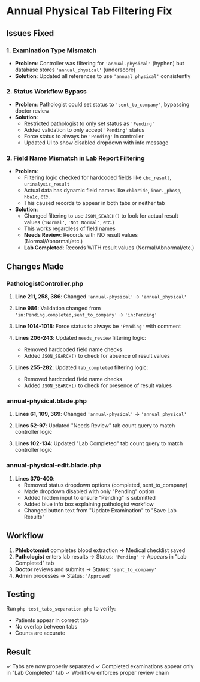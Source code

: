 # Annual Physical Tab Filtering Fix

## Issues Fixed

### 1. **Examination Type Mismatch** 
- **Problem**: Controller was filtering for `'annual-physical'` (hyphen) but database stores `'annual_physical'` (underscore)
- **Solution**: Updated all references to use `'annual_physical'` consistently

### 2. **Status Workflow Bypass**
- **Problem**: Pathologist could set status to `'sent_to_company'`, bypassing doctor review
- **Solution**: 
  - Restricted pathologist to only set status as `'Pending'`
  - Added validation to only accept `'Pending'` status
  - Force status to always be `'Pending'` in controller
  - Updated UI to show disabled dropdown with info message

### 3. **Field Name Mismatch in Lab Report Filtering**
- **Problem**: 
  - Filtering logic checked for hardcoded fields like `cbc_result`, `urinalysis_result`
  - Actual data has dynamic field names like `chloride`, `inor._phosp`, `hba1c`, etc.
  - This caused records to appear in both tabs or neither tab
- **Solution**: 
  - Changed filtering to use `JSON_SEARCH()` to look for actual result values (`'Normal'`, `'Not Normal'`, etc.)
  - This works regardless of field names
  - **Needs Review**: Records with NO result values (Normal/Abnormal/etc.)
  - **Lab Completed**: Records WITH result values (Normal/Abnormal/etc.)

## Changes Made

### PathologistController.php

1. **Line 211, 258, 386**: Changed `'annual-physical'` → `'annual_physical'`

2. **Line 986**: Validation changed from `'in:Pending,completed,sent_to_company'` → `'in:Pending'`

3. **Line 1014-1018**: Force status to always be `'Pending'` with comment

4. **Lines 206-243**: Updated `needs_review` filtering logic:
   - Removed hardcoded field name checks
   - Added `JSON_SEARCH()` to check for absence of result values

5. **Lines 255-282**: Updated `lab_completed` filtering logic:
   - Removed hardcoded field name checks
   - Added `JSON_SEARCH()` to check for presence of result values

### annual-physical.blade.php

1. **Lines 61, 109, 369**: Changed `'annual-physical'` → `'annual_physical'`

2. **Lines 52-97**: Updated "Needs Review" tab count query to match controller logic

3. **Lines 102-134**: Updated "Lab Completed" tab count query to match controller logic

### annual-physical-edit.blade.php

1. **Lines 370-400**: 
   - Removed status dropdown options (completed, sent_to_company)
   - Made dropdown disabled with only "Pending" option
   - Added hidden input to ensure "Pending" is submitted
   - Added blue info box explaining pathologist workflow
   - Changed button text from "Update Examination" to "Save Lab Results"

## Workflow

1. **Phlebotomist** completes blood extraction → Medical checklist saved
2. **Pathologist** enters lab results → Status: `'Pending'` → Appears in "Lab Completed" tab
3. **Doctor** reviews and submits → Status: `'sent_to_company'`
4. **Admin** processes → Status: `'Approved'`

## Testing

Run `php test_tabs_separation.php` to verify:
- Patients appear in correct tab
- No overlap between tabs
- Counts are accurate

## Result

✓ Tabs are now properly separated
✓ Completed examinations appear only in "Lab Completed" tab
✓ Workflow enforces proper review chain
